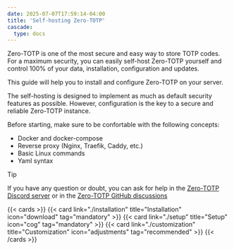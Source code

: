 ```yaml
---
date: 2025-07-07T17:59:14-04:00
title: 'Self-hosting Zero-TOTP'
cascade:
  type: docs
---
```

Zero-TOTP is one of the most secure and easy way to store TOTP codes. For a maximum security, you can easily self-host Zero-TOTP yourself and control 100% of your data, installation, configuration and updates.

This guide will help you to install and configure Zero-TOTP on your server. 

The self-hosting is designed to implement as much as default security features as possible. However, configuration is the key to a secure and reliable Zero-TOTP instance. 

Before starting, make sure to be confortable with the following concepts:
- Docker and docker-compose
- Reverse proxy (Nginx, Traefik, Caddy, etc.)
- Basic Linux commands
- Yaml syntax

> [!tip]
> If you have any question or doubt, you can ask for help in the [Zero-TOTP Discord server](https://discord.gg/77JrdbxNZD) or in the [Zero-TOTP GitHub discussions](https://github.com/SeaweedbrainCY/zero-totp/discussions) 


{{< cards >}}
  {{< card link="./installation" title="Installation" icon="download" tag="mandatory" >}}
  {{< card link="./setup" title="Setup" icon="cog" tag="mandatory" >}}
  {{< card link="./customization" title="Customization" icon="adjustments" tag="recommended" >}}
{{< /cards >}}
